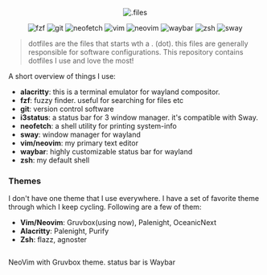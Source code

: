 <p align="center">
  <img src="https://i.imgur.com/1pMEstg.png" alt=".files" />
</p>

<p align="center"?
<img src='https://img.shields.io/badge/alacritty-v0.5;-blueviolet' alt='alacritty' />
<img src='https://img.shields.io/badge/fzf-v0.22.0-blueviolet' alt='fzf' />
<img src='https://img.shields.io/badge/git-v2.28.0-blueviolet' alt='git' />
<img src='https://img.shields.io/badge/neofetch-v7.1.0-blueviolet' alt='neofetch' />
<img src='https://img.shields.io/badge/vim-v8.2-blueviolet' alt='vim' />
<img src='https://img.shields.io/badge/neovim-v0.4.4-blueviolet' alt='neovim' />
<img src='https://img.shields.io/badge/waybar-v0.9.3-blueviolet' alt='waybar' />
<img src='https://img.shields.io/badge/zsh-v5.8-blueviolet' alt='zsh' />
<img src='https://img.shields.io/badge/sway-v1.5-blueviolet' alt='sway' />
</p>

> dotfiles are the files that starts wth a . (dot). this files are generally
> responsible for software configurations. This repository contains dotfiles
> I use and love the most!

A short overview of things I use:

- **alacritty**: this is a terminal emulator for wayland compositor.
- **fzf**: fuzzy finder. useful for searching for files etc
- **git**: version control software
- **i3status**: a status bar for 3 window manager. it's compatible with Sway.
- **neofetch**: a shell utility for printing system-info
- **sway**: window manager for wayland
- **vim/neovim**: my primary text editor
- **waybar**: highly customizable status bar for wayland
- **zsh**: my default shell

### Themes

I don't have one theme that I use everywhere. I have a set of favorite theme
through which I keep cycling. Following are a few of them:

- **Vim/Neovim**: Gruvbox(using now), Palenight, OceanicNext
- **Alacritty**: Palenight, Purify
- **Zsh**: flazz, agnoster

<p align="center">
  <img src="https://i.imgur.com/ux1gDBv.png" alt="" />
  <div>NeoVim with Gruvbox theme. status bar is Waybar</div>
</p>
